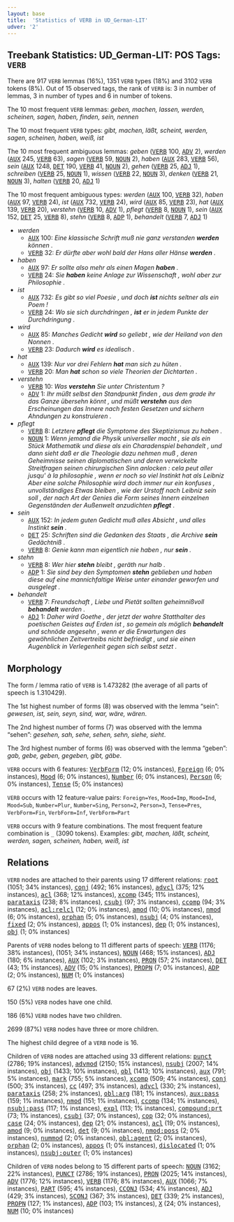 ```yaml
---
layout: base
title:  'Statistics of VERB in UD_German-LIT'
udver: '2'
---
```


## Treebank Statistics: UD_German-LIT: POS Tags: `VERB`

There are 917 `VERB` lemmas (16%), 1351 `VERB` types (18%) and 3102 `VERB` tokens (8%).
Out of 15 observed tags, the rank of `VERB` is: 3 in number of lemmas, 3 in number of types and 6 in number of tokens.

The 10 most frequent `VERB` lemmas: <em>geben, machen, lassen, werden, scheinen, sagen, haben, finden, sein, nennen</em>

The 10 most frequent `VERB` types:  <em>gibt, machen, läßt, scheint, werden, sagen, scheinen, haben, weiß, ist</em>

The 10 most frequent ambiguous lemmas: <em>geben</em> (<tt><a href="de_lit-pos-VERB.html">VERB</a></tt> 100, <tt><a href="de_lit-pos-ADV.html">ADV</a></tt> 2), <em>werden</em> (<tt><a href="de_lit-pos-AUX.html">AUX</a></tt> 245, <tt><a href="de_lit-pos-VERB.html">VERB</a></tt> 63), <em>sagen</em> (<tt><a href="de_lit-pos-VERB.html">VERB</a></tt> 59, <tt><a href="de_lit-pos-NOUN.html">NOUN</a></tt> 2), <em>haben</em> (<tt><a href="de_lit-pos-AUX.html">AUX</a></tt> 283, <tt><a href="de_lit-pos-VERB.html">VERB</a></tt> 56), <em>sein</em> (<tt><a href="de_lit-pos-AUX.html">AUX</a></tt> 1248, <tt><a href="de_lit-pos-DET.html">DET</a></tt> 190, <tt><a href="de_lit-pos-VERB.html">VERB</a></tt> 41, <tt><a href="de_lit-pos-NOUN.html">NOUN</a></tt> 2), <em>gehen</em> (<tt><a href="de_lit-pos-VERB.html">VERB</a></tt> 25, <tt><a href="de_lit-pos-ADJ.html">ADJ</a></tt> 1), <em>schreiben</em> (<tt><a href="de_lit-pos-VERB.html">VERB</a></tt> 25, <tt><a href="de_lit-pos-NOUN.html">NOUN</a></tt> 1), <em>wissen</em> (<tt><a href="de_lit-pos-VERB.html">VERB</a></tt> 22, <tt><a href="de_lit-pos-NOUN.html">NOUN</a></tt> 3), <em>denken</em> (<tt><a href="de_lit-pos-VERB.html">VERB</a></tt> 21, <tt><a href="de_lit-pos-NOUN.html">NOUN</a></tt> 3), <em>halten</em> (<tt><a href="de_lit-pos-VERB.html">VERB</a></tt> 20, <tt><a href="de_lit-pos-ADJ.html">ADJ</a></tt> 1)

The 10 most frequent ambiguous types:  <em>werden</em> (<tt><a href="de_lit-pos-AUX.html">AUX</a></tt> 100, <tt><a href="de_lit-pos-VERB.html">VERB</a></tt> 32), <em>haben</em> (<tt><a href="de_lit-pos-AUX.html">AUX</a></tt> 97, <tt><a href="de_lit-pos-VERB.html">VERB</a></tt> 24), <em>ist</em> (<tt><a href="de_lit-pos-AUX.html">AUX</a></tt> 732, <tt><a href="de_lit-pos-VERB.html">VERB</a></tt> 24), <em>wird</em> (<tt><a href="de_lit-pos-AUX.html">AUX</a></tt> 85, <tt><a href="de_lit-pos-VERB.html">VERB</a></tt> 23), <em>hat</em> (<tt><a href="de_lit-pos-AUX.html">AUX</a></tt> 139, <tt><a href="de_lit-pos-VERB.html">VERB</a></tt> 20), <em>verstehn</em> (<tt><a href="de_lit-pos-VERB.html">VERB</a></tt> 10, <tt><a href="de_lit-pos-ADV.html">ADV</a></tt> 1), <em>pflegt</em> (<tt><a href="de_lit-pos-VERB.html">VERB</a></tt> 8, <tt><a href="de_lit-pos-NOUN.html">NOUN</a></tt> 1), <em>sein</em> (<tt><a href="de_lit-pos-AUX.html">AUX</a></tt> 152, <tt><a href="de_lit-pos-DET.html">DET</a></tt> 25, <tt><a href="de_lit-pos-VERB.html">VERB</a></tt> 8), <em>stehn</em> (<tt><a href="de_lit-pos-VERB.html">VERB</a></tt> 8, <tt><a href="de_lit-pos-ADP.html">ADP</a></tt> 1), <em>behandelt</em> (<tt><a href="de_lit-pos-VERB.html">VERB</a></tt> 7, <tt><a href="de_lit-pos-ADJ.html">ADJ</a></tt> 1)


* <em>werden</em>
  * <tt><a href="de_lit-pos-AUX.html">AUX</a></tt> 100: <em>Eine klassische Schrift muß nie ganz verstanden <b>werden</b> können .</em>
  * <tt><a href="de_lit-pos-VERB.html">VERB</a></tt> 32: <em>Er dürfte aber wohl bald der Hans aller Hänse <b>werden</b> .</em>
* <em>haben</em>
  * <tt><a href="de_lit-pos-AUX.html">AUX</a></tt> 97: <em>Er sollte also mehr als einen Magen <b>haben</b> .</em>
  * <tt><a href="de_lit-pos-VERB.html">VERB</a></tt> 24: <em>Sie <b>haben</b> keine Anlage zur Wissenschaft , wohl aber zur Philosophie .</em>
* <em>ist</em>
  * <tt><a href="de_lit-pos-AUX.html">AUX</a></tt> 732: <em>Es gibt so viel Poesie , und doch <b>ist</b> nichts seltner als ein Poem !</em>
  * <tt><a href="de_lit-pos-VERB.html">VERB</a></tt> 24: <em>Wo sie sich durchdringen , <b>ist</b> er in jedem Punkte der Durchdringung .</em>
* <em>wird</em>
  * <tt><a href="de_lit-pos-AUX.html">AUX</a></tt> 85: <em>Manches Gedicht <b>wird</b> so geliebt , wie der Heiland von den Nonnen .</em>
  * <tt><a href="de_lit-pos-VERB.html">VERB</a></tt> 23: <em>Dadurch <b>wird</b> es idealisch .</em>
* <em>hat</em>
  * <tt><a href="de_lit-pos-AUX.html">AUX</a></tt> 139: <em>Nur vor drei Fehlern <b>hat</b> man sich zu hüten .</em>
  * <tt><a href="de_lit-pos-VERB.html">VERB</a></tt> 20: <em>Man <b>hat</b> schon so viele Theorien der Dichtarten .</em>
* <em>verstehn</em>
  * <tt><a href="de_lit-pos-VERB.html">VERB</a></tt> 10: <em>Was <b>verstehn</b> Sie unter Christentum ?</em>
  * <tt><a href="de_lit-pos-ADV.html">ADV</a></tt> 1: <em>Ihr müßt selbst den Standpunkt finden , aus dem grade ihr das Ganze übersehn könnt , und müßt <b>verstehn</b> aus den Erscheinungen das Innere nach festen Gesetzen und sichern Ahndungen zu konstruieren .</em>
* <em>pflegt</em>
  * <tt><a href="de_lit-pos-VERB.html">VERB</a></tt> 8: <em>Letztere <b>pflegt</b> die Symptome des Skeptizismus zu haben .</em>
  * <tt><a href="de_lit-pos-NOUN.html">NOUN</a></tt> 1: <em>Wenn jemand die Physik universeller macht , sie als ein Stück Mathematik und diese als ein Charadenspiel behandelt , und dann sieht daß er die Theologie dazu nehmen muß , deren Geheimnisse seinen diplomatischen und deren verwickelte Streitfragen seinen chirurgischen Sinn anlocken : cela peut aller jusqu' à la philosophie , wenn er noch so viel Instinkt hat als Leibniz Aber eine solche Philosophie wird doch immer nur ein konfuses , unvollständiges Etwas bleiben , wie der Urstoff nach Leibniz sein soll , der nach Art der Genies die Form seines Innern einzelnen Gegenständen der Außenwelt anzudichten <b>pflegt</b> .</em>
* <em>sein</em>
  * <tt><a href="de_lit-pos-AUX.html">AUX</a></tt> 152: <em>In jedem guten Gedicht muß alles Absicht , und alles Instinkt <b>sein</b> .</em>
  * <tt><a href="de_lit-pos-DET.html">DET</a></tt> 25: <em>Schriften sind die Gedanken des Staats , die Archive <b>sein</b> Gedächtniß .</em>
  * <tt><a href="de_lit-pos-VERB.html">VERB</a></tt> 8: <em>Genie kann man eigentlich nie haben , nur <b>sein</b> .</em>
* <em>stehn</em>
  * <tt><a href="de_lit-pos-VERB.html">VERB</a></tt> 8: <em>Wer hier <b>stehn</b> bleibt , geräth nur halb .</em>
  * <tt><a href="de_lit-pos-ADP.html">ADP</a></tt> 1: <em>Sie sind bey den Symptomen <b>stehn</b> geblieben und haben diese auf eine mannichfaltige Weise unter einander geworfen und ausgelegt .</em>
* <em>behandelt</em>
  * <tt><a href="de_lit-pos-VERB.html">VERB</a></tt> 7: <em>Freundschaft , Liebe und Pietät sollten geheimnißvoll <b>behandelt</b> werden .</em>
  * <tt><a href="de_lit-pos-ADJ.html">ADJ</a></tt> 1: <em>Daher wird Goethe , der jetzt der wahre Statthalter des poetischen Geistes auf Erden ist , so gemein als möglich <b>behandelt</b> und schnöde angesehn , wenn er die Erwartungen des gewöhnlichen Zeitvertreibs nicht befriedigt , und sie einen Augenblick in Verlegenheit gegen sich selbst setzt .</em>

## Morphology

The form / lemma ratio of `VERB` is 1.473282 (the average of all parts of speech is 1.310429).

The 1st highest number of forms (8) was observed with the lemma “sein”: <em>gewesen, ist, sein, seyn, sind, war, wäre, wären</em>.

The 2nd highest number of forms (7) was observed with the lemma “sehen”: <em>gesehen, sah, sehe, sehen, sehn, siehe, sieht</em>.

The 3rd highest number of forms (6) was observed with the lemma “geben”: <em>gab, gebe, geben, gegeben, gibt, gäbe</em>.

`VERB` occurs with 6 features: <tt><a href="de_lit-feat-VerbForm.html">VerbForm</a></tt> (12; 0% instances), <tt><a href="de_lit-feat-Foreign.html">Foreign</a></tt> (6; 0% instances), <tt><a href="de_lit-feat-Mood.html">Mood</a></tt> (6; 0% instances), <tt><a href="de_lit-feat-Number.html">Number</a></tt> (6; 0% instances), <tt><a href="de_lit-feat-Person.html">Person</a></tt> (6; 0% instances), <tt><a href="de_lit-feat-Tense.html">Tense</a></tt> (5; 0% instances)

`VERB` occurs with 12 feature-value pairs: `Foreign=Yes`, `Mood=Imp`, `Mood=Ind`, `Mood=Sub`, `Number=Plur`, `Number=Sing`, `Person=2`, `Person=3`, `Tense=Pres`, `VerbForm=Fin`, `VerbForm=Inf`, `VerbForm=Part`

`VERB` occurs with 9 feature combinations.
The most frequent feature combination is `_` (3090 tokens).
Examples: <em>gibt, machen, läßt, scheint, werden, sagen, scheinen, haben, weiß, ist</em>


## Relations

`VERB` nodes are attached to their parents using 17 different relations: <tt><a href="de_lit-dep-root.html">root</a></tt> (1051; 34% instances), <tt><a href="de_lit-dep-conj.html">conj</a></tt> (492; 16% instances), <tt><a href="de_lit-dep-advcl.html">advcl</a></tt> (375; 12% instances), <tt><a href="de_lit-dep-acl.html">acl</a></tt> (368; 12% instances), <tt><a href="de_lit-dep-xcomp.html">xcomp</a></tt> (345; 11% instances), <tt><a href="de_lit-dep-parataxis.html">parataxis</a></tt> (238; 8% instances), <tt><a href="de_lit-dep-csubj.html">csubj</a></tt> (97; 3% instances), <tt><a href="de_lit-dep-ccomp.html">ccomp</a></tt> (94; 3% instances), <tt><a href="de_lit-dep-acl-relcl.html">acl:relcl</a></tt> (12; 0% instances), <tt><a href="de_lit-dep-amod.html">amod</a></tt> (10; 0% instances), <tt><a href="de_lit-dep-nmod.html">nmod</a></tt> (6; 0% instances), <tt><a href="de_lit-dep-orphan.html">orphan</a></tt> (5; 0% instances), <tt><a href="de_lit-dep-nsubj.html">nsubj</a></tt> (4; 0% instances), <tt><a href="de_lit-dep-fixed.html">fixed</a></tt> (2; 0% instances), <tt><a href="de_lit-dep-appos.html">appos</a></tt> (1; 0% instances), <tt><a href="de_lit-dep-dep.html">dep</a></tt> (1; 0% instances), <tt><a href="de_lit-dep-obj.html">obj</a></tt> (1; 0% instances)

Parents of `VERB` nodes belong to 11 different parts of speech: <tt><a href="de_lit-pos-VERB.html">VERB</a></tt> (1176; 38% instances),  (1051; 34% instances), <tt><a href="de_lit-pos-NOUN.html">NOUN</a></tt> (468; 15% instances), <tt><a href="de_lit-pos-ADJ.html">ADJ</a></tt> (180; 6% instances), <tt><a href="de_lit-pos-AUX.html">AUX</a></tt> (102; 3% instances), <tt><a href="de_lit-pos-PRON.html">PRON</a></tt> (57; 2% instances), <tt><a href="de_lit-pos-DET.html">DET</a></tt> (43; 1% instances), <tt><a href="de_lit-pos-ADV.html">ADV</a></tt> (15; 0% instances), <tt><a href="de_lit-pos-PROPN.html">PROPN</a></tt> (7; 0% instances), <tt><a href="de_lit-pos-ADP.html">ADP</a></tt> (2; 0% instances), <tt><a href="de_lit-pos-NUM.html">NUM</a></tt> (1; 0% instances)

67 (2%) `VERB` nodes are leaves.

150 (5%) `VERB` nodes have one child.

186 (6%) `VERB` nodes have two children.

2699 (87%) `VERB` nodes have three or more children.

The highest child degree of a `VERB` node is 16.

Children of `VERB` nodes are attached using 33 different relations: <tt><a href="de_lit-dep-punct.html">punct</a></tt> (2786; 19% instances), <tt><a href="de_lit-dep-advmod.html">advmod</a></tt> (2150; 15% instances), <tt><a href="de_lit-dep-nsubj.html">nsubj</a></tt> (2007; 14% instances), <tt><a href="de_lit-dep-obj.html">obj</a></tt> (1433; 10% instances), <tt><a href="de_lit-dep-obl.html">obl</a></tt> (1413; 10% instances), <tt><a href="de_lit-dep-aux.html">aux</a></tt> (791; 5% instances), <tt><a href="de_lit-dep-mark.html">mark</a></tt> (755; 5% instances), <tt><a href="de_lit-dep-xcomp.html">xcomp</a></tt> (509; 4% instances), <tt><a href="de_lit-dep-conj.html">conj</a></tt> (500; 3% instances), <tt><a href="de_lit-dep-cc.html">cc</a></tt> (497; 3% instances), <tt><a href="de_lit-dep-advcl.html">advcl</a></tt> (330; 2% instances), <tt><a href="de_lit-dep-parataxis.html">parataxis</a></tt> (258; 2% instances), <tt><a href="de_lit-dep-obl-arg.html">obl:arg</a></tt> (181; 1% instances), <tt><a href="de_lit-dep-aux-pass.html">aux:pass</a></tt> (159; 1% instances), <tt><a href="de_lit-dep-nmod.html">nmod</a></tt> (151; 1% instances), <tt><a href="de_lit-dep-ccomp.html">ccomp</a></tt> (134; 1% instances), <tt><a href="de_lit-dep-nsubj-pass.html">nsubj:pass</a></tt> (117; 1% instances), <tt><a href="de_lit-dep-expl.html">expl</a></tt> (113; 1% instances), <tt><a href="de_lit-dep-compound-prt.html">compound:prt</a></tt> (73; 1% instances), <tt><a href="de_lit-dep-csubj.html">csubj</a></tt> (37; 0% instances), <tt><a href="de_lit-dep-cop.html">cop</a></tt> (32; 0% instances), <tt><a href="de_lit-dep-case.html">case</a></tt> (24; 0% instances), <tt><a href="de_lit-dep-dep.html">dep</a></tt> (21; 0% instances), <tt><a href="de_lit-dep-acl.html">acl</a></tt> (19; 0% instances), <tt><a href="de_lit-dep-amod.html">amod</a></tt> (9; 0% instances), <tt><a href="de_lit-dep-det.html">det</a></tt> (9; 0% instances), <tt><a href="de_lit-dep-nmod-poss.html">nmod:poss</a></tt> (2; 0% instances), <tt><a href="de_lit-dep-nummod.html">nummod</a></tt> (2; 0% instances), <tt><a href="de_lit-dep-obl-agent.html">obl:agent</a></tt> (2; 0% instances), <tt><a href="de_lit-dep-orphan.html">orphan</a></tt> (2; 0% instances), <tt><a href="de_lit-dep-appos.html">appos</a></tt> (1; 0% instances), <tt><a href="de_lit-dep-dislocated.html">dislocated</a></tt> (1; 0% instances), <tt><a href="de_lit-dep-nsubj-outer.html">nsubj:outer</a></tt> (1; 0% instances)

Children of `VERB` nodes belong to 15 different parts of speech: <tt><a href="de_lit-pos-NOUN.html">NOUN</a></tt> (3162; 22% instances), <tt><a href="de_lit-pos-PUNCT.html">PUNCT</a></tt> (2786; 19% instances), <tt><a href="de_lit-pos-PRON.html">PRON</a></tt> (2025; 14% instances), <tt><a href="de_lit-pos-ADV.html">ADV</a></tt> (1776; 12% instances), <tt><a href="de_lit-pos-VERB.html">VERB</a></tt> (1176; 8% instances), <tt><a href="de_lit-pos-AUX.html">AUX</a></tt> (1066; 7% instances), <tt><a href="de_lit-pos-PART.html">PART</a></tt> (595; 4% instances), <tt><a href="de_lit-pos-CCONJ.html">CCONJ</a></tt> (534; 4% instances), <tt><a href="de_lit-pos-ADJ.html">ADJ</a></tt> (429; 3% instances), <tt><a href="de_lit-pos-SCONJ.html">SCONJ</a></tt> (367; 3% instances), <tt><a href="de_lit-pos-DET.html">DET</a></tt> (339; 2% instances), <tt><a href="de_lit-pos-PROPN.html">PROPN</a></tt> (127; 1% instances), <tt><a href="de_lit-pos-ADP.html">ADP</a></tt> (103; 1% instances), <tt><a href="de_lit-pos-X.html">X</a></tt> (24; 0% instances), <tt><a href="de_lit-pos-NUM.html">NUM</a></tt> (10; 0% instances)

